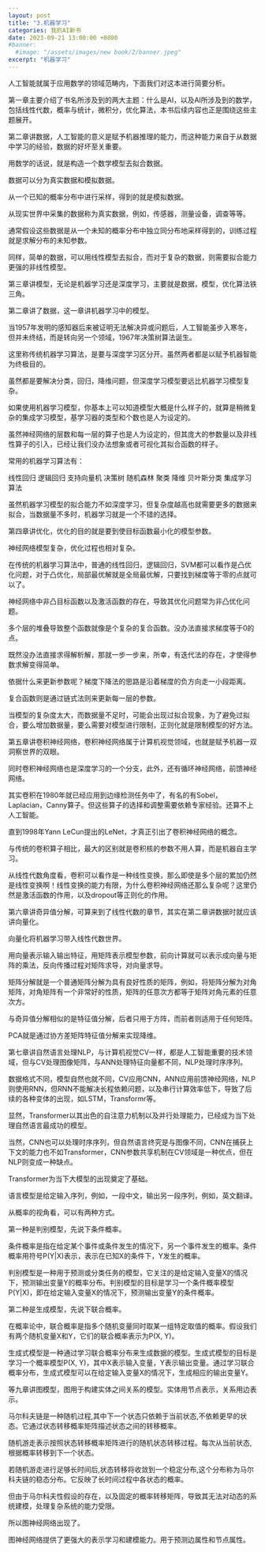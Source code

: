 ```yaml
---
layout: post
title: "3.机器学习"
categories: 我的AI新书
date: 2023-09-21 13:00:00 +0800
#banner:
  #image: "/assets/images/new book/2/banner.jpeg"
excerpt: "机器学习"
---
```

人工智能就属于应用数学的领域范畴内，下面我们对这本进行简要分析。

第一章主要介绍了书名所涉及到的两大主题：什么是AI，以及AI所涉及到的数学，包括线性代数，概率与统计，微积分，优化算法，本书后续内容也正是围绕这些主题展开。



第二章讲数据，人工智能的意义是赋予机器推理的能力，而这种能力来自于从数据中学习的经验，数据的好坏至关重要。

用数学的话说，就是构造一个数学模型去拟合数据。

数据可以分为真实数据和模拟数据。

从一个已知的概率分布中进行采样，得到的就是模拟数据。

从现实世界中采集的数据称为真实数据，例如，传感器，测量设备，调查等等。

通常假设这些数据是从一个未知的概率分布中独立同分布地采样得到的，训练过程就是求解分布的未知参数。

同样，简单的数据，可以用线性模型去拟合，而对于复杂的数据，则需要拟合能力更强的非线性模型。

第三章讲模型，无论是机器学习还是深度学习，主要就是数据，模型，优化算法铁三角。

第二章讲了数据，这一章讲机器学习中的模型。

当1957年发明的感知器后来被证明无法解决异或问题后，人工智能虽步入寒冬，但并未终结，而是转向另一个领域，1967年决策树算法诞生。

这里称传统机器学习算法，是要与深度学习区分开。虽然两者都是以赋予机器智能为终极目的。

虽然都是要解决分类，回归，降维问题，但深度学习模型要远比机器学习模型复杂。

如果使用机器学习模型，你基本上可以知道模型大概是什么样子的，就算是稍微复杂的集成学习模型，基学习器的类型和个数也是人为设定的。

虽然神经网络的层数和每一层的算子也是人为设定的，但其庞大的参数量以及非线性算子的引入，已经让我们没办法想象或者可视化其拟合函数的样子。

常用的机器学习算法有：

线性回归
逻辑回归
支持向量机
决策树
随机森林
聚类
降维
贝叶斯分类
集成学习算法

虽然机器学习模型的拟合能力不如深度学习，但复杂度越高也就需要更多的数据来拟合，当数据量不多时，机器学习就是一个不错的选择。


第四章讲优化，优化的目的就是要到使目标函数最小化的模型参数。

神经网络模型复杂，优化过程也相对复杂。

在传统的机器学习算法中，普通的线性回归，逻辑回归，SVM都可以看作是凸优化问题，对于凸优化，局部最优解就是全局最优解，只要找到梯度等于零的点就可以了。

神经网络中非凸目标函数以及激活函数的存在，导致其优化问题常为非凸优化问题。

多个层的堆叠导致整个函数就像是个复杂的复合函数。没办法直接求梯度等于0的点。

既然没办法直接求得解析解，那就一步一步来，所幸，有迭代法的存在，才使得参数求解变得简单。

依据什么来更新参数呢？梯度下降法的思路是沿着梯度的负方向走一小段距离。

复合函数则是通过链式法则来更新每一层的参数。

当模型的复杂度太大，而数据量不足时，可能会出现过拟合现象，为了避免过拟合，要么增加数据量，要么需要对模型进行限制，正则化就是限制模型的好方法。

第五章讲卷积神经网络，卷积神经网络属于计算机视觉领域，也就是赋予机器一双洞察世界的双眼。

同时卷积神经网络也是深度学习的一个分支，此外，还有循环神经网络，前馈神经网络。

其实卷积在1980年就已经应用到边缘检测任务中了，有名的有Sobel，Laplacian，Canny算子。但这些算子的选择和调整需要依赖专家经验。还算不上人工智能。

直到1998年Yann LeCun提出的LeNet，才真正引出了卷积神经网络的概念。

与传统的卷积算子相比，最大的区别就是卷积核的参数不用人算，而是机器自主学习。

从线性代数角度看，卷积可以看作是一种线性变换，那么即使是多个层的累加仍然是线性变换啊！线性变换的能力有限，为什么卷积神经网络还那么复杂呢？这里仍然是激活函数的作用，以及dropout等正则化的作用。

第六章讲奇异值分解，可算来到了线性代数的章节，其实在第二章讲数据时就应该讲向量化。

向量化将机器学习带入线性代数世界。

用向量表示输入输出特征，用矩阵表示模型参数，前向计算就可以表示成向量与矩阵的乘法，反向传播过程对矩阵求导，对向量求导。

矩阵分解就是一个普通矩阵分解为具有良好性质的矩阵，例如，将矩阵分解为对角矩阵，对角矩阵有一个非常好的性质，矩阵的任意次方都等于矩阵对角元素的任意次方。

与奇异值分解相似的是特征值分解，后者只用于方阵，而前者则适用于任何矩阵。

PCA就是通过协方差矩阵特征值分解来实现降维。

第七章讲自然语言处理NLP，与计算机视觉CV一样，都是人工智能重要的技术领域，但与CV处理图像矩阵，与ANN处理特征向量都不同，NLP处理时序序列。

数据格式不同，模型自然也就不同，CV应用CNN，ANN应用前馈神经网络，NLP则使用RNN，但RNN不能解决长程依赖问题，以及串行计算效率低下，导致了后续的各种变体的出现，如LSTM，Transformr等。

显然，Transformer以其出色的自注意力机制以及并行处理能力，已经成为当下处理自然语言最成功的模型。

当然，CNN也可以处理时序序列，但自然语言终究是与图像不同，CNN在捕获上下文的能力也不如Transformer，CNN参数共享机制在CV领域是一种优点，但在NLP则变成一种缺点。

Transformer为当下大模型的出现奠定了基础。

语言模型是给定输入序列，例如，一段中文，输出另一段序列，例如，英文翻译。

从概率的视角看，可以有两种方式。

第一种是判别模型，先说下条件概率。

条件概率是指在给定某个事件或条件发生的情况下，另一个事件发生的概率。条件概率用符号P(Y|X)表示，表示在已知X的条件下，Y发生的概率。

判别模型是一种用于预测或分类任务的模型，它关注的是给定输入变量X的情况下，预测输出变量Y的概率分布。判别模型的目标是学习一个条件概率模型P(Y|X)，即在给定输入变量X的情况下，预测输出变量Y的条件概率。

第二种是生成模型，先说下联合概率。

在概率论中，联合概率是指多个随机变量同时取某一组特定取值的概率。假设我们有两个随机变量X和Y，它们的联合概率表示为P(X, Y)。

生成式模型是一种通过学习联合概率分布来生成数据的模型。生成式模型的目标是学习一个概率模型P(X, Y)，其中X表示输入变量，Y表示输出变量。通过学习联合概率分布，生成式模型可以在给定输入变量X的情况下，生成相应的输出变量Y。

等九章讲图模型，图用于构建实体之间关系的模型。实体用节点表示，关系用边表示。

马尔科夫链是一种随机过程,其中下一个状态只依赖于当前状态,不依赖更早的状态。它通过状态转移概率矩阵描述状态之间的转移概率。

随机游走表示按照状态转移概率矩阵进行的随机状态转移过程。每次从当前状态,根据概率转移到下一个状态。

若随机游走进行足够长时间后,状态转移将收敛到一个稳定分布,这个分布称为马尔科夫链的稳态分布。它反映了长时间过程中各状态的概率。

但由于马尔科夫性假设的存在，以及固定的概率转移矩阵，导致其无法对动态的系统建模，处理复杂系统的能力受限。

所以图神经网络出现了。

图神经网络提供了更强大的表示学习和建模能力。用于预测边属性和节点属性。

